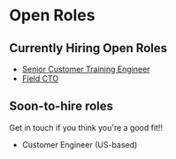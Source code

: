 # Open Roles

## Currently Hiring Open Roles

- [Senior Customer Training Engineer](https://boards.greenhouse.io/sourcegraph91/jobs/4003922004)
- [Field CTO](https://boards.greenhouse.io/sourcegraph91/jobs/4274625004)

## Soon-to-hire roles

Get in touch if you think you're a good fit!!

- Customer Engineer (US-based)
